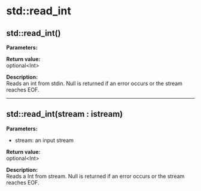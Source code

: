 # std::read_int

## std::read_int()
**Parameters:**  

**Return value:**  
optional&lt;Int&gt;  

**Description:**  
Reads an int from stdin.
Null is returned if an error occurs or the stream reaches EOF.

---

## std::read_int(stream : istream)
**Parameters:**  
- stream: an input stream

**Return value:**  
optional&lt;Int&gt;  

**Description:**  
Reads a Int from stream.
Null is returned if an error occurs or the stream reaches EOF.